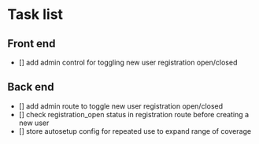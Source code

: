 # Task list

## Front end

- [] add admin control for toggling new user registration open/closed

## Back end

- [] add admin route to toggle new user registration open/closed
- [] check registration_open status in registration route before creating a new user
- [] store autosetup config for repeated use to expand range of coverage
